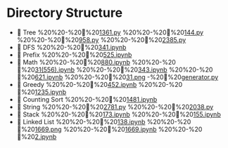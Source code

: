 # Directory Structure

- 📁 Tree
%20%20-%20📄%20[1361.py](https://github.com/YuxuanZhao23/myLeetCode/blob/main/Tree/1361.py)
%20%20-%20📄%20[144.py](https://github.com/YuxuanZhao23/myLeetCode/blob/main/Tree/144.py)
%20%20-%20📄%20[958.py](https://github.com/YuxuanZhao23/myLeetCode/blob/main/Tree/958.py)
%20%20-%20📄%20[2385.py](https://github.com/YuxuanZhao23/myLeetCode/blob/main/Tree/2385.py)
- 📁 DFS
%20%20-%20📄%20[341.ipynb](https://github.com/YuxuanZhao23/myLeetCode/blob/main/DFS/341.ipynb)
- 📁 Prefix
%20%20-%20📄%20[525.ipynb](https://github.com/YuxuanZhao23/myLeetCode/blob/main/Prefix/525.ipynb)
- 📁 Math
%20%20-%20📄%20[880.ipynb](https://github.com/YuxuanZhao23/myLeetCode/blob/main/Math/880.ipynb)
%20%20-%20📄%20[31(556).ipynb](https://github.com/YuxuanZhao23/myLeetCode/blob/main/Math/31(556).ipynb)
%20%20-%20📄%20[343.ipynb](https://github.com/YuxuanZhao23/myLeetCode/blob/main/Math/343.ipynb)
%20%20-%20📄%20[621.ipynb](https://github.com/YuxuanZhao23/myLeetCode/blob/main/Math/621.ipynb)
%20%20-%20📄%20[31.png](https://github.com/YuxuanZhao23/myLeetCode/blob/main/Math/31.png)
-%20📄%20[generator.py](https://github.com/YuxuanZhao23/myLeetCode/blob/main/myLeetCode/generator.py)
- 📁 Greedy
%20%20-%20📄%20[452.ipynb](https://github.com/YuxuanZhao23/myLeetCode/blob/main/Greedy/452.ipynb)
%20%20-%20📄%20[1235.ipynb](https://github.com/YuxuanZhao23/myLeetCode/blob/main/Greedy/1235.ipynb)
- 📁 Counting Sort
%20%20-%20📄%20[1481.ipynb](https://github.com/YuxuanZhao23/myLeetCode/blob/main/Counting%20Sort/1481.ipynb)
- 📁 String
%20%20-%20📄%20[2781.py](https://github.com/YuxuanZhao23/myLeetCode/blob/main/String/2781.py)
%20%20-%20📄%20[2038.py](https://github.com/YuxuanZhao23/myLeetCode/blob/main/String/2038.py)
- 📁 Stack
%20%20-%20📄%20[173.ipynb](https://github.com/YuxuanZhao23/myLeetCode/blob/main/Stack/173.ipynb)
%20%20-%20📄%20[155.ipynb](https://github.com/YuxuanZhao23/myLeetCode/blob/main/Stack/155.ipynb)
- 📁 Linked List
%20%20-%20📄%20[138.ipynb](https://github.com/YuxuanZhao23/myLeetCode/blob/main/Linked%20List/138.ipynb)
%20%20-%20📄%20[1669.png](https://github.com/YuxuanZhao23/myLeetCode/blob/main/Linked%20List/1669.png)
%20%20-%20📄%20[1669.ipynb](https://github.com/YuxuanZhao23/myLeetCode/blob/main/Linked%20List/1669.ipynb)
%20%20-%20📄%20[2.ipynb](https://github.com/YuxuanZhao23/myLeetCode/blob/main/Linked%20List/2.ipynb)
